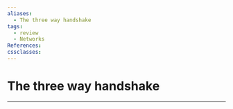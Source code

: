 ```yaml
---
aliases:
  - The three way handshake
tags:
  - review
  - Networks
References: 
cssclasses:
---
```

# The three way handshake


***
